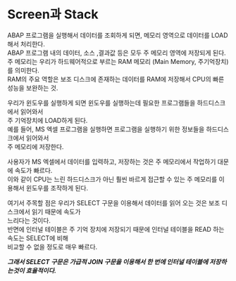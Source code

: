 # Screen과 Stack
ABAP 프로그램을 실행해서 데이터를 조회하게 되면, 메모리 영역으로 데이터를 LOAD해서 처리한다. <br>
ABAP 프로그램 내의 데이터, 소스 ,결과값 등은 모두 주 메모리 영역에 저장되게 된다. <br>
주 메모리는 우리가 하드웨어적으로 부르는 RAM 메모리 (Main Memory, 주기억장치)를 의미한다. <br>
RAM의 주요 역할은 보조 디스크에 존재하는 데이터를 RAM에 저장해서 CPU의 빠른 성능을 보완하는 것.

우리가 윈도우를 실행하게 되면 윈도우를 실행하는데 필요한 프로그램들을 하드디스크에서 읽어와서 <br>
주 기억장치에 LOAD하게 된다. <br>
예를 들어, MS 엑셀 프로그램을 실행하면 프로그램을 실행하기 위한 정보들을 하드디스크에서 읽어와서 <br>
주 메모리에 저장한다.

사용자가 MS 엑셀에서 데이터를 입력하고, 저장하는 것은 주 메모리에서 작업하기 대문에 속도가 빠르다.<br>
이와 같이 CPU는 느린 하드디스크가 아닌 훨씬 바르게 접근할 수 있는 주 메모리를 이용해서 윈도우를 조작하게 된다.<br>

여기서 주목할 점은 우리가 SELECT 구문을 이용해서 데이터를 읽어 오는 것은 보조 디스크에서 읽기 때문에 속도가<br>
느리다는 것이다. <br>
반면에 인터널 테이블은 주 기억 장치에 저장되기 때문에 인터널 테이블을 READ 하는 속도는 SELECT에 비해<br>
비교할 수 없을 정도로 매우 빠르다.<br>

***그래서 SELECT 구문은 가급적 JOIN 구문을 이용해서 한 번에 인터널 테이블에 저장하는것이 효율적이다.***
